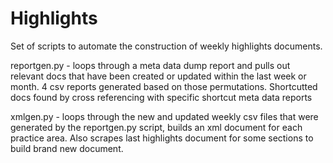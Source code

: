 # Highlights

Set of scripts to automate the construction of weekly highlights documents. 

reportgen.py - loops through a meta data dump report and pulls out relevant docs that have been created or updated within the last week or month. 4 csv reports generated based on those permutations. Shortcutted docs found by cross referencing with specific shortcut meta data reports

xmlgen.py - loops through the new and updated weekly csv files that were generated by the reportgen.py script, builds an xml document for each practice area. Also scrapes last highlights document for some sections to build brand new document.
